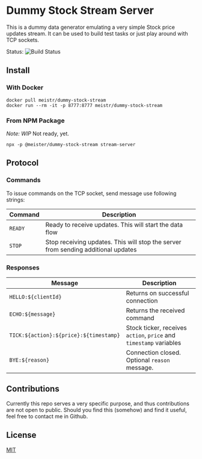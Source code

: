 # Dummy Stock Stream Server

This is a dummy data generator emulating a very simple Stock price updates stream. It can be used to build test tasks or just play around with TCP sockets.

Status:
![Build Status](https://github.com/meister/dummy-stock-stream/actions/workflows/node.js.yml/badge.svg)

## Install

### With Docker

```
docker pull meistr/dummy-stock-stream
docker run --rm -it -p 8777:8777 meistr/dummy-stock-stream
```

### From NPM Package

*Note: WIP* Not ready, yet.
```
npx -p @meister/dummy-stock-stream stream-server
```


## Protocol

### Commands

To issue commands on the TCP socket, send message use following strings:

Command | Description
---     | ---
`READY` | Ready to receive updates. This will start the data flow
`STOP`  | Stop receiving updates. This will stop the server from sending additional updates

### Responses

Message | Description
---     | ---
`HELLO:${clientId}` | Returns on successful connection
`ECHO:${message}`   | Returns the received command
`TICK:${action}:${price}:${timestamp}` | Stock ticker, receives `action`, `price` and `timestamp` variables
`BYE:${reason}`     | Connection closed. Optional `reason` message.

## Contributions

Currently this repo serves a very specific purpose, and thus contributions are not open to public. Should you find this (somehow) and find it useful, feel free to contact me in Github.

## License

[MIT](../blob/master/LICENSE)
